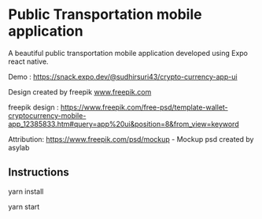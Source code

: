 
# Public Transportation mobile application 

A beautiful public transportation mobile application developed using Expo react native.

Demo : https://snack.expo.dev/@sudhirsuri43/crypto-currency-app-ui

Design created by freepik www.freepik.com

freepik design : https://www.freepik.com/free-psd/template-wallet-cryptocurrency-mobile-app_12385833.htm#query=app%20ui&position=8&from_view=keyword

Attribution: https://www.freepik.com/psd/mockup - Mockup psd created by asylab 

## Instructions

yarn install

yarn start
